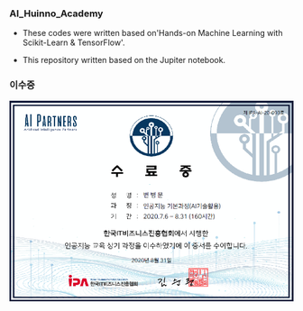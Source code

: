 ### AI_Huinno_Academy


- These codes were written based on'Hands-on Machine Learning with Scikit-Learn & TensorFlow'.



- This repository written based on the Jupiter notebook.



### 이수증

 ![certificate](certificate/certificate.PNG)  


